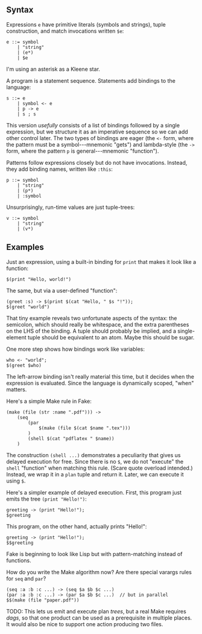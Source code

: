 ## Syntax

Expressions `e` have primitive literals (symbols and strings), tuple construction, and match invocations written `$e`:

    e ::= symbol
        | "string"
        | (e*)
        | $e

I'm using an asterisk as a Kleene star.

A program is a statement sequence. Statements add bindings to the language:

    s ::= e
        | symbol <- e
        | p -> e
        | s ; s

This version *usefully* consists of a list of bindings followed by a single expression, but we structure it as an imperative sequence so we can add other control later. The two types of bindings are eager (the `<-` form, where the pattern must be a symbol---mnemonic "gets") and lambda-style (the `->` form, where the pattern `p` is general---mnemonic "function").

Patterns follow expressions closely but do not have invocations. Instead, they add binding names, written like `:this`:

    p ::= symbol
        | "string"
        | (p*)
        | :symbol

Unsurprisingly, run-time values are just tuple-trees:

    v ::= symbol
        | "string"
        | (v*)


## Examples

Just an expression, using a built-in binding for `print` that makes it look like a function:

    $(print "Hello, world!")

The same, but via a user-defined "function":

    (greet :s) -> $(print $(cat "Hello, " $s "!"));
    $(greet "world")

That tiny example reveals two unfortunate aspects of the syntax: the semicolon, which should really be whitespace, and the extra parentheses on the LHS of the binding. A tuple should probably be implied, and a single-element tuple should be equivalent to an atom. Maybe this should be sugar.

One more step shows how bindings work like variables:

    who <- "world";
    $(greet $who)

The left-arrow binding isn't really material this time, but it decides when the expression is evaluated. Since the language is dynamically scoped, "when" matters.

Here's a simple Make rule in Fake:

    (make (file (str :name ".pdf"))) ->
        (seq
            (par
                $(make (file $(cat $name ".tex")))
            )
            (shell $(cat "pdflatex " $name))
        )

The construction `(shell ...)` demonstrates a peculiarity that gives us delayed execution for free. Since there is no `$`, we do not "execute" the `shell` "function" when matching this rule. (Scare quote overload intended.) Instead, we wrap it in a `plan` tuple and return it. Later, we can execute it using `$`.

Here's a simpler example of delayed execution. First, this program just emits the tree `(print "Hello!")`:

    greeting -> (print "Hello!");
    $greeting

This program, on the other hand, actually prints "Hello!":

    greeting -> (print "Hello!");
    $$greeting

Fake is beginning to look like Lisp but with pattern-matching instead of functions.

How do you write the Make algorithm now? Are there special varargs rules for `seq` and `par`?

    (seq :a :b :c ...) -> (seq $a $b $c ...)
    (par :a :b :c ...) -> (par $a $b $c ...)  // but in parallel
    $$(make (file "paper.pdf"))

TODO: This lets us emit and execute plan *trees*, but a real Make requires *dags*, so that one product can be used as a prerequisite in multiple places. It would also be nice to support one action producing two files.
